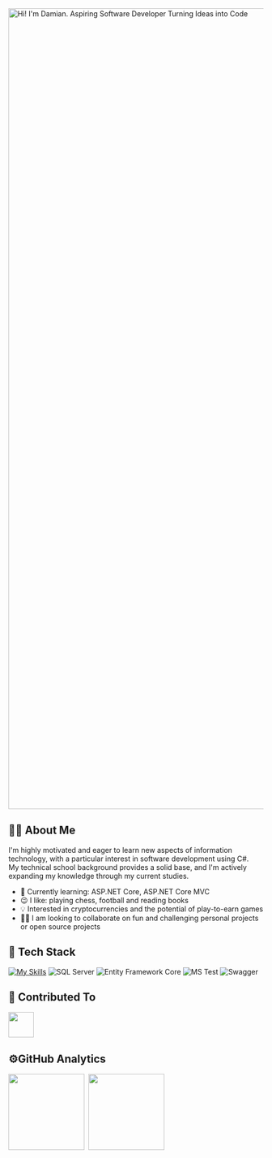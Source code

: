 <img width="1579" alt="Hi! I'm Damian. Aspiring Software Developer Turning Ideas into Code" src="https://github.com/Dejmenek/Dejmenek/assets/83865666/ba367b72-ce1c-4787-9af8-30fc1e0843e5">

## 👨‍💻 About Me

I'm highly motivated and eager to learn new aspects of information technology, with a particular interest in software development using C#.  
My technical school background provides a solid base, and I'm actively expanding my knowledge through my current studies.
- 📕 Currently learning: ASP.NET Core, ASP.NET Core MVC 
- 😉 I like: playing chess, football and reading books
- 💡 Interested in cryptocurrencies and the potential of play-to-earn games
- 🙋‍♂️ I am looking to collaborate on fun and challenging personal projects or open source projects

## 🧰 Tech Stack

[![My Skills](https://skillicons.dev/icons?i=js,html,css,cs,dotnet,visualstudio,vscode,git,mysql,windows,docker)](https://skillicons.dev)
![SQL Server](https://github.com/Dejmenek/Dejmenek/assets/83865666/5d1e7472-9de9-4817-be5e-7a9714f8930c)
![Entity Framework Core](https://github.com/Dejmenek/Dejmenek/assets/83865666/c807eed6-7532-47c9-b09c-4f3e9dcd00fd)
![MS Test](https://github.com/Dejmenek/Dejmenek/assets/83865666/f6590469-894f-4e79-bdf2-4699b0b70d83)
![Swagger](https://github.com/Dejmenek/Dejmenek/assets/83865666/9aab058e-a72f-49eb-9430-2177e12c2380)

## 🔨 Contributed To

[<img src="https://github.com/user-attachments/assets/069df91f-e41a-449a-bc92-77904e7b2340" height="50px">](https://github.com/TheCSharpAcademy/TCSA.V2026/pulls?q=is%3Apr+author%3ADejmenek+is%3Aclosed)

## ⚙️GitHub Analytics

<p>
<img height="150em" src="https://github-readme-stats.vercel.app/api/top-langs/?username=Dejmenek&langs_count=6&layout=compact" align = "center"/>&nbsp;
<img height="150em" src="https://github-readme-stats.vercel.app/api?username=Dejmenek&show_icons=true&theme=tokyonight&count_private=true&hide=issues" align = "center"/>
</p>

